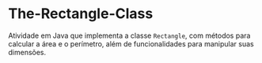 # The-Rectangle-Class
Atividade em Java que implementa a classe `Rectangle`, com métodos para calcular a área e o perímetro, além de funcionalidades para manipular suas dimensões.
